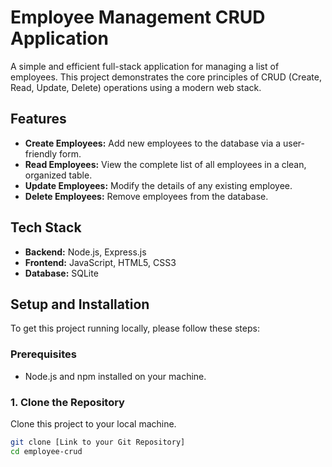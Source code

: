 # Employee Management CRUD Application

A simple and efficient full-stack application for managing a list of employees. This project demonstrates the core principles of CRUD (Create, Read, Update, Delete) operations using a modern web stack.

## Features
* **Create Employees:** Add new employees to the database via a user-friendly form.
* **Read Employees:** View the complete list of all employees in a clean, organized table.
* **Update Employees:** Modify the details of any existing employee.
* **Delete Employees:** Remove employees from the database.

## Tech Stack
* **Backend:** Node.js, Express.js
* **Frontend:** JavaScript, HTML5, CSS3
* **Database:** SQLite

## Setup and Installation

To get this project running locally, please follow these steps:

### Prerequisites

* Node.js and npm installed on your machine.

### 1. Clone the Repository

Clone this project to your local machine.
```bash
git clone [Link to your Git Repository]
cd employee-crud
